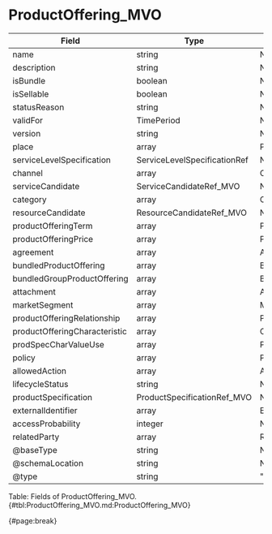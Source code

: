 <!--
    ATTENTION: This file was generated via gradle!
               Do NOT manually edit this file! Any such changes will be overwritten!
-->

# ProductOffering_MVO

| Field | Type | Format | Required |
| ------- | ------- | ------- | --- |
| name | string | N/A | No |
| description | string | N/A | No |
| isBundle | boolean | N/A | No |
| isSellable | boolean | N/A | No |
| statusReason | string | N/A | No |
| validFor | TimePeriod | N/A | No |
| version | string | N/A | No |
| place | array | PlaceRef_MVO | No |
| serviceLevelSpecification | ServiceLevelSpecificationRef | N/A | No |
| channel | array | ChannelRef_MVO | No |
| serviceCandidate | ServiceCandidateRef_MVO | N/A | No |
| category | array | CategoryRef_MVO | No |
| resourceCandidate | ResourceCandidateRef_MVO | N/A | No |
| productOfferingTerm | array | ProductOfferingTerm_MVO | No |
| productOfferingPrice | array | ProductOfferingPrice | No |
| agreement | array | AgreementRef_MVO | No |
| bundledProductOffering | array | BundledProductOffering_MVO | No |
| bundledGroupProductOffering | array | BundledGroupProductOffering | No |
| attachment | array | AttachmentOrDocumentRef | No |
| marketSegment | array | MarketSegmentRef_MVO | No |
| productOfferingRelationship | array | ProductOfferingRelationship_MVO | No |
| productOfferingCharacteristic | array | CharacteristicSpecification_MVO | No |
| prodSpecCharValueUse | array | ProductSpecificationCharacteristicValueUse_MVO | No |
| policy | array | PolicyRef_MVO | No |
| allowedAction | array | AllowedProductAction_MVO | No |
| lifecycleStatus | string | N/A | No |
| productSpecification | ProductSpecificationRef_MVO | N/A | No |
| externalIdentifier | array | ExternalIdentifier_MVO | No |
| accessProbability | integer | N/A | No |
| relatedParty | array | RelatedPartyRefOrPartyRoleRef | No |
| @baseType | string | N/A | No |
| @schemaLocation | string | N/A | No |
| @type | string | "ProductOffering" | Yes |

Table: Fields of ProductOffering_MVO. {#tbl:ProductOffering_MVO.md:ProductOffering_MVO}

{#page:break}
